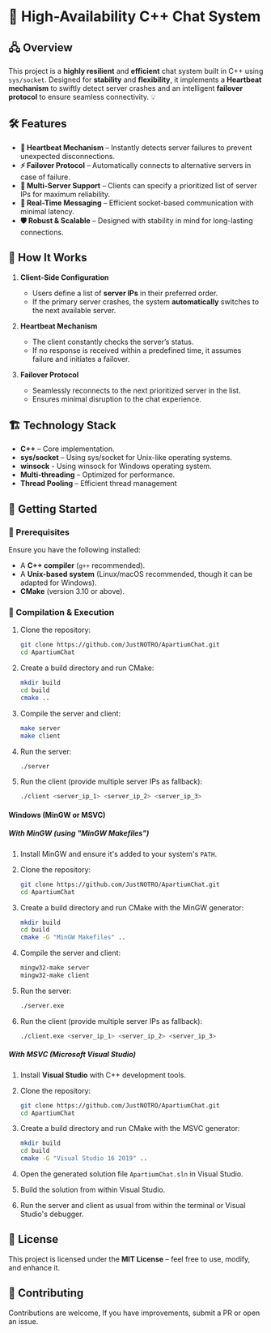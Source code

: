 # 🚀 High-Availability C++ Chat System

## 🖧 Overview

This project is a **highly resilient** and **efficient** chat system built in C++ using `sys/socket`. Designed for **stability** and **flexibility**, it implements a **Heartbeat mechanism** to swiftly detect server crashes and an intelligent **failover protocol** to ensure seamless connectivity. 💡

## 🛠 Features

- **🔄 Heartbeat Mechanism** – Instantly detects server failures to prevent unexpected disconnections.
- **⚡ Failover Protocol** – Automatically connects to alternative servers in case of failure.
- **📡 Multi-Server Support** – Clients can specify a prioritized list of server IPs for maximum reliability.
- **💬 Real-Time Messaging** – Efficient socket-based communication with minimal latency.
- **🛡 Robust & Scalable** – Designed with stability in mind for long-lasting connections.

## 🎯 How It Works

1. **Client-Side Configuration**

   - Users define a list of **server IPs** in their preferred order.
   - If the primary server crashes, the system **automatically** switches to the next available server.

2. **Heartbeat Mechanism**

   - The client constantly checks the server’s status.
   - If no response is received within a predefined time, it assumes failure and initiates a failover.

3. **Failover Protocol**

   - Seamlessly reconnects to the next prioritized server in the list.
   - Ensures minimal disruption to the chat experience.

## 🏗️ Technology Stack

- **C++** – Core implementation.
- **sys/socket** – Using sys/socket for Unix-like operating systems.
- **winsock** - Using winsock for Windows operating system.
- **Multi-threading** – Optimized for performance.
- **Thread Pooling** – Efficient thread management

## 🚀 Getting Started

### 🔧 Prerequisites

Ensure you have the following installed:

- A **C++ compiler** (`g++` recommended).
- A **Unix-based system** (Linux/macOS recommended, though it can be adapted for Windows).
- **CMake** (version 3.10 or above).

### 🔨 Compilation & Execution

1. Clone the repository:
    ```sh
    git clone https://github.com/JustNOTRO/ApartiumChat.git
    cd ApartiumChat
    ```

2. Create a build directory and run CMake:
    ```sh
    mkdir build
    cd build
    cmake ..
    ```

3. Compile the server and client:
    ```sh
    make server
    make client
    ```

4. Run the server:
    ```sh
    ./server
    ```

5. Run the client (provide multiple server IPs as fallback):
    ```sh
    ./client <server_ip_1> <server_ip_2> <server_ip_3>
    ```

#### Windows (MinGW or MSVC)

##### With MinGW (using "MinGW Makefiles")

1. Install MinGW and ensure it's added to your system's `PATH`.

2. Clone the repository:
    ```sh
    git clone https://github.com/JustNOTRO/ApartiumChat.git
    cd ApartiumChat
    ```

3. Create a build directory and run CMake with the MinGW generator:
    ```sh
    mkdir build
    cd build
    cmake -G "MinGW Makefiles" ..
    ```

4. Compile the server and client:
    ```sh
    mingw32-make server
    mingw32-make client
    ```

5. Run the server:
    ```sh
    ./server.exe
    ```

6. Run the client (provide multiple server IPs as fallback):
    ```sh
    ./client.exe <server_ip_1> <server_ip_2> <server_ip_3>
    ```

##### With MSVC (Microsoft Visual Studio)

1. Install **Visual Studio** with C++ development tools.

2. Clone the repository:
    ```sh
    git clone https://github.com/JustNOTRO/ApartiumChat.git
    cd ApartiumChat
    ```

3. Create a build directory and run CMake with the MSVC generator:
    ```sh
    mkdir build
    cd build
    cmake -G "Visual Studio 16 2019" ..
    ```

4. Open the generated solution file `ApartiumChat.sln` in Visual Studio.

5. Build the solution from within Visual Studio.

6. Run the server and client as usual from within the terminal or Visual Studio's debugger.

## 📜 License

This project is licensed under the **MIT License** – feel free to use, modify, and enhance it.

## 🤝 Contributing

Contributions are welcome, If you have improvements, submit a PR or open an issue.

